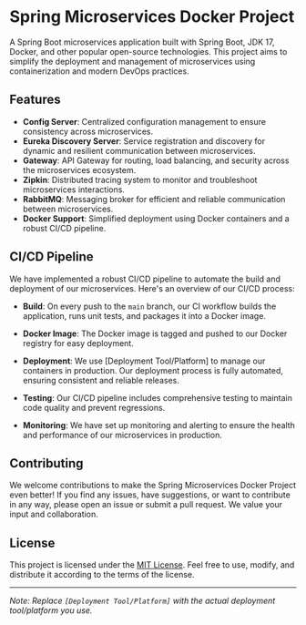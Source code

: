 # Spring Microservices Docker Project


A Spring Boot microservices application built with Spring Boot, JDK 17, Docker, and other popular open-source technologies. This project aims to simplify the deployment and management of microservices using containerization and modern DevOps practices.

## Features

- **Config Server**: Centralized configuration management to ensure consistency across microservices.
- **Eureka Discovery Server**: Service registration and discovery for dynamic and resilient communication between microservices.
- **Gateway**: API Gateway for routing, load balancing, and security across the microservices ecosystem.
- **Zipkin**: Distributed tracing system to monitor and troubleshoot microservices interactions.
- **RabbitMQ**: Messaging broker for efficient and reliable communication between microservices.
- **Docker Support**: Simplified deployment using Docker containers and a robust CI/CD pipeline.

## CI/CD Pipeline

We have implemented a robust CI/CD pipeline to automate the build and deployment of our microservices. Here's an overview of our CI/CD process:

- **Build**: On every push to the `main` branch, our CI workflow builds the application, runs unit tests, and packages it into a Docker image.

- **Docker Image**: The Docker image is tagged and pushed to our Docker registry for easy deployment.

- **Deployment**: We use [Deployment Tool/Platform] to manage our containers in production. Our deployment process is fully automated, ensuring consistent and reliable releases.

- **Testing**: Our CI/CD pipeline includes comprehensive testing to maintain code quality and prevent regressions.

- **Monitoring**: We have set up monitoring and alerting to ensure the health and performance of our microservices in production.

## Contributing

We welcome contributions to make the Spring Microservices Docker Project even better! If you find any issues, have suggestions, or want to contribute in any way, please open an issue or submit a pull request. We value your input and collaboration.

## License

This project is licensed under the [MIT License](LICENSE). Feel free to use, modify, and distribute it according to the terms of the license.

---

*Note: Replace `[Deployment Tool/Platform]` with the actual deployment tool/platform you use.*
